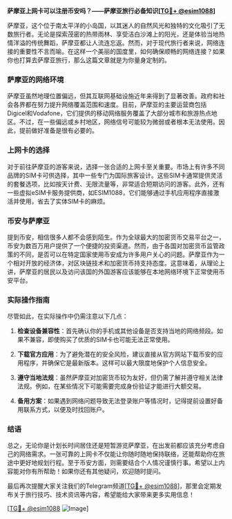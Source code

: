 **萨摩亚上网卡可以注册币安吗？——萨摩亚旅行必备知识[[TG💪+ @esim1088](https://t.me/s/esim1088)]**

萨摩亚，这个位于南太平洋的小岛国，以其迷人的自然风光和独特的文化吸引了无数旅行者。无论是探索茂密的热带雨林、享受洁白沙滩上的阳光，还是体验当地热情洋溢的传统舞蹈，萨摩亚都让人流连忘返。然而，对于现代旅行者来说，网络连接的重要性不言而喻。在这样一个美丽的国度里，如何确保顺畅的网络连接？如果你也打算去萨摩亚旅行，那么这篇文章就是为你量身定制的。

### 萨摩亚的网络环境

萨摩亚虽然地理位置偏远，但其互联网基础设施近年来得到了显著改善。政府和社会各界都在努力提升网络覆盖范围和速度。目前，萨摩亚的主要运营商包括Digicel和Vodafone，它们提供的移动网络服务覆盖了大部分城市和旅游热点地区。不过，在一些偏远或乡村地区，网络信号可能较为微弱或者根本无法使用。因此，提前做好准备是很有必要的。

### 上网卡的选择

对于前往萨摩亚的游客来说，选择一张合适的上网卡至关重要。市场上有许多不同品牌的SIM卡可供选择，其中一些专门为国际旅客设计。这些SIM卡通常提供灵活的套餐选项，比如按天计费、无限流量等，非常适合短期访问的游客。此外，还有一些虚拟eSIM卡服务提供商，如ESIM1088，它们能够通过手机应用程序直接激活并使用，省去了实体SIM卡的麻烦。

### 币安与萨摩亚

提到币安，相信很多人都不会感到陌生。作为全球最大的加密货币交易平台之一，币安为数百万用户提供了一个便捷的投资渠道。然而，由于各国对加密货币监管政策的不同，是否可以在特定国家使用币安成为许多用户关心的问题。萨摩亚作为一个相对开放的经济体，对区块链技术和加密货币持支持态度。这意味着，从理论上讲，萨摩亚的居民以及访问该国的外国游客应该能够在本地网络环境下正常使用币安平台。

### 实际操作指南

尽管如此，在实际操作中仍需注意以下几点：

1. **检查设备兼容性**：首先确认你的手机或其他设备是否支持当地的网络频段。如果不兼容，即使购买了优质的SIM卡也可能无法正常使用。
   
2. **下载官方应用**：为了避免潜在的安全风险，建议直接从官方网站下载币安的应用程序，并确保它是最新版本。这样可以最大限度地保护个人信息安全。

3. **遵守当地法规**：虽然萨摩亚对加密货币较为友好，但仍需了解并遵守相关法律法规。例如，在某些情况下可能需要完成身份验证才能进行大额交易。

4. **备用方案**：如果遇到网络问题导致无法登录账户等情况时，记得提前设置好备用联系方式，以便及时找回账户。

### 结语

总之，无论你是计划长时间居住还是短暂游览萨摩亚，在出发前都应该充分考虑自己的网络需求。一张可靠的上网卡不仅能让你随时随地保持联络，还能帮助你在旅途中更好地规划行程。至于币安方面，则需要结合个人情况谨慎行事。希望以上内容能对你有所帮助！如果你还有其他疑问，欢迎随时提问。

最后再次提醒大家关注我们的Telegram频道[[TG💪+ @esim1088](https://t.me/s/esim1088)]，那里会定期发布关于旅行技巧、技术资讯等内容，希望能给大家带来更多实用信息！

[[TG💪+ @esim1088](https://t.me/s/esim1088) ![Image](https://i.postimg.cc/4NQfJmqS/Snipaste-2025-05-13-00-14-12.png)]